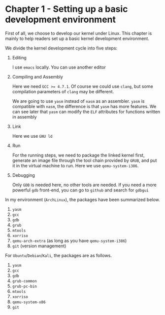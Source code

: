 # Chapter 1 - Setting up a basic development environment

First of all, we choose to develop our kernel under Linux. This chapter is mainly to help readers set up a basic kernel development environment.

We divide the kernel development cycle into five steps:

1. Editing

   I use `emacs` locally. You can use another editor

2. Compiling and Assembly

   Here we need `GCC >= 4.7.1`. Of course we could use `clang`, but some compilation parameters of `clang` may be different.

   We are going to use `yasm` instead of `nasm` as an assembler. `yasm` is compatible with `nasm`, the difference is that `yasm` has more features. We can see later that `yasm` can modify the `ELF` attributes for functions written in assembly

3. Link

   Here we use `GNU ld`

4. Run

   For the running steps, we need to package the linked kernel first, generate an image file through the tool chain provided by `GRUB`, and put it in the virtual machine to run. Here we use `qemu-system-i386`. 

5. Debugging

   Only `GDB` is needed here, no other tools are needed. If you need a more powerful `gdb` front-end, you can go to `github` and search for `gdbgui`



In my environment (`ArchLinux`), the packages have been summarized below. 

1. `yasm`
2. `gcc`
3. `gdb`
4. `grub`
5. `mtools`
6. `xorriso`
7. `qemu-arch-extra` (as long as you have `qemu-system-i386`)
8. `git` (version management)

For `Ubuntu`/`Debian`/`Kali`, the packages are as follows.

1. `yasm`
2. `gcc`
3. `gdb`
4. `grub-common`
5. `grub-pc-bin`
6. `mtools`
7. `xorriso`
8. `qemu-system-x86`
9. `git`
